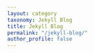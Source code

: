 ```yaml
---
layout: category
taxonomy: Jekyll Blog
title: Jekyll Blog
permalink: "/jekyll-blog/"
author_profile: false
---
```

